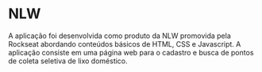 # NLW
A aplicação foi desenvolvida como produto da NLW promovida pela Rockseat abordando conteúdos básicos de HTML, CSS e Javascript. A aplicação consiste em uma página web para o cadastro e busca de pontos de coleta seletiva de lixo doméstico.
